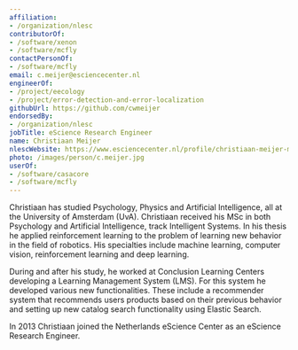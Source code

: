 ```yaml
---
affiliation:
- /organization/nlesc
contributorOf:
- /software/xenon
- /software/mcfly
contactPersonOf:
- /software/mcfly
email: c.meijer@esciencecenter.nl
engineerOf:
- /project/eecology
- /project/error-detection-and-error-localization
githubUrl: https://github.com/cwmeijer
endorsedBy:
- /organization/nlesc
jobTitle: eScience Research Engineer
name: Christiaan Meijer
nlescWebsite: https://www.esciencecenter.nl/profile/christiaan-meijer-msc
photo: /images/person/c.meijer.jpg
userOf:
- /software/casacore
- /software/mcfly
---
```

Christiaan has studied Psychology, Physics and Artificial Intelligence, all at the University of Amsterdam (UvA). Christiaan received his MSc in both Psychology and Artificial Intelligence, track Intelligent Systems. In his thesis he applied reinforcement learning to the problem of learning new behavior in the field of robotics. His specialties include machine learning, computer vision, reinforcement learning and deep learning.

During and after his study, he worked at Conclusion Learning Centers developing a Learning Management System (LMS). For this system he developed various new functionalities. These include a recommender system that recommends users products based on their previous behavior and setting up new catalog search functionality using Elastic Search.

In 2013 Christiaan joined the Netherlands eScience Center as an eScience Research Engineer.
